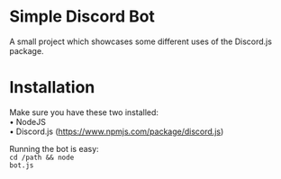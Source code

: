 # Simple Discord Bot
A small project which showcases some different uses of the Discord.js package.

# Installation
Make sure you have these two installed:
<br>&bull; NodeJS
<br>&bull; Discord.js (https://www.npmjs.com/package/discord.js)

Running the bot is easy:
<br><code>cd /path && node bot.js</code>

